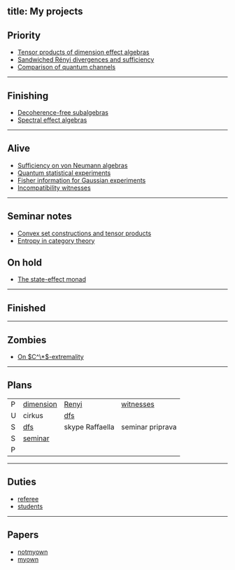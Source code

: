 title: My projects
---
## Priority

* [Tensor products of dimension effect algebras](tpdea)
* [Sandwiched Rényi divergences and sufficiency](sandwiched)
* [Comparison of quantum channels](comparison)


---

## Finishing

* [Decoherence-free subalgebras](decoherence)
* [Spectral effect algebras](spectral)

---

## Alive

* [Sufficiency on von Neumann algebras](sufficiency)
* [Quantum statistical experiments](experiment)
* [Fisher information for Gaussian experiments](fisher)
* [Incompatibility witnesses](witnesses)
---


## Seminar notes 

* [Convex set constructions and tensor products](seminar_convex)
* [Entropy in category theory](seminar_entropy)

## On hold

* [The state-effect monad](state-effect)

---

## Finished
---

## Zombies

* [On $C^\*$-extremality](cextremal)

---

## Plans

|   |           |                 |                  |
|---|-----------|-----------------|------------------|
| P | [dimension](tpdea)  | [Renyi](sandwiched)           | [witnesses](witnesses)        |
| U | cirkus    | [dfs](decoherence)             |        |
| S |   [dfs](decoherence)    | skype Raffaella | seminar priprava |
| S | [seminar](seminar)   |                 |                  |
| P |           |                 |                  |


---

## Duties

* [referee](referee)
* [students](students)

---

## Papers

* [notmyown](notmyown)
* [myown](myown)